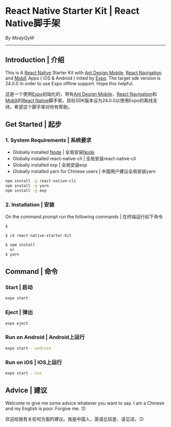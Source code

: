 # React Native Starter Kit | React Native脚手架

*By ModyQyW*

---

## Introduction | 介绍

This is A [React Native](https://facebook.github.io/react-native/) Starter Kit with [Ant Design Mobile](https://mobile.ant.design/docs/react/introduce), [React Navigation](https://reactnavigation.org/) and [MobX](https://github.com/mobxjs/mobx) Apps ( iOS & Android ) inited by [Expo](https://docs.expo.io/). The target sdk version is 24.0.0 in order to use Expo offline support. Hope this helpful.

这是一个使用[Expo](https://docs.expo.io/)初始化的，带有[Ant Design Mobile](https://mobile.ant.design/docs/react/introduce-cn)，[React Navigation](https://reactnavigation.org/)和[MobX](https://github.com/mobxjs/mobx)的[React Native](https://reactnative.cn/)脚手架。目标SDK版本设为24.0.0以使用Expo的离线支持。希望这个脚手架对你有帮助。

## Get Started | 起步

### 1. System Requirements | 系统要求

- Globally installed [Node](https://nodejs.org/en/) | 全局安装[Node](http://nodejs.cn/)
- Globally installed react-native-cli | 全局安装react-native-cli
- Globally installed exp | 全局安装exp
- Globally installed yarn for Chinese users | 中国用户建议全局安装yarn

```sh
npm install -g react-native-cli
npm install -g yarn
npm install -g exp
```

### 2. Installation | 安装

On the command prompt run the following commands | 在终端运行如下命令

```sh
$ 

$ cd react-native-starter-kit

$ npm install
  or
$ yarn
```

## Command | 命令

### Start | 启动

```sh
expo start
```

### Eject | 弹出

```sh
expo eject
```

### Run on Android | Android上运行

```sh
expo start --android
```

### Run on iOS | IOS上运行

```sh
expo start --ios
```

## Advice | 建议

Welcome to give me some advice whatever you want to say. I am a Chinese and my English is poor. Forgive me. :D

欢迎给我有关任何方面的建议。我是中国人，英语比较差，请见谅。:D